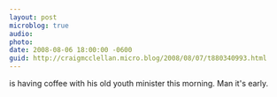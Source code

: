 ```yaml
---
layout: post
microblog: true
audio: 
photo: 
date: 2008-08-06 18:00:00 -0600
guid: http://craigmcclellan.micro.blog/2008/08/07/t880340993.html
---
```

is having coffee with his old youth minister this morning. Man it's early.
